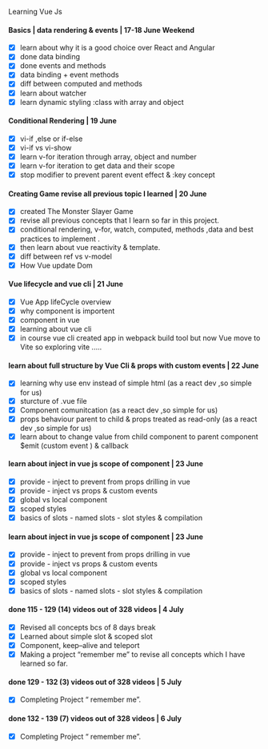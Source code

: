 Learning Vue Js

#### Basics | data rendering & events | 17-18 June Weekend

- [x] learn about why it is a good choice over React and Angular
- [x] done data binding
- [x] done events and methods
- [x] data binding + event methods
- [x] diff between computed and methods
- [x] learn about watcher
- [x] learn dynamic styling :class with array and object

#### Conditional Rendering | 19 June

- [x] vi-if ,else or if-else
- [x] vi-if vs vi-show
- [x] learn v-for iteration through array, object and number
- [x] learn v-for iteration to get data and their scope
- [x] stop modifier to prevent parent event effect & :key concept

#### Creating Game revise all previous topic I learned | 20 June

- [x] created The Monster Slayer Game
- [x] revise all previous concepts that I learn so far in this project.
- [x] conditional rendering, v-for, watch, computed, methods ,data and best practices to implement .
- [x] then learn about vue reactivity & template.
- [x] diff between ref vs v-model
- [x] How Vue update Dom

#### Vue lifecycle and vue cli | 21 June

- [x] Vue App lifeCycle overview
- [x] why component is importent
- [x] component in vue
- [x] learning about vue cli
- [x] in course vue cli created app in webpack build tool but now Vue move to Vite so exploring vite .....

#### learn about full structure by Vue Cli & props with custom events | 22 June

- [x] learning why use env instead of simple html (as a react dev ,so simple for us)
- [x] sturcture of .vue file
- [x] Component comunitcation (as a react dev ,so simple for us)
- [x] props behaviour parent to child & props treated as read-only (as a react dev ,so simple for us)
- [x] learn about to change value from child component to parent component $emit (custom event ) & callback

#### learn about inject in vue js scope of component | 23 June

- [x] provide - inject to prevent from props drilling in vue
- [x] provide - inject vs props & custom events
- [x] global vs local component
- [x] scoped styles
- [x] basics of slots - named slots - slot styles & compilation

#### learn about inject in vue js scope of component | 23 June

- [x] provide - inject to prevent from props drilling in vue
- [x] provide - inject vs props & custom events
- [x] global vs local component
- [x] scoped styles
- [x] basics of slots - named slots - slot styles & compilation

#### done 115 - 129 (14) videos out of 328 videos | 4 July

- [x] Revised all concepts bcs of 8 days break
- [x] Learned about simple slot & scoped slot
- [x] Component, keep–alive and teleport
- [x] Making a project “remember me” to revise all concepts which I have learned so far.

#### done 129 - 132 (3) videos out of 328 videos | 5 July

- [x] Completing Project “ remember me”.

#### done 132 - 139 (7) videos out of 328 videos | 6 July

- [x] Completing Project “ remember me”.
